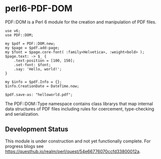 # perl6-PDF-DOM

PDF::DOM is a Perl 6 module for the creation and manipulation of PDF files.

```
use v6;
use PDF::DOM;

my $pdf = PDF::DOM.new;
my $page = $pdf.add-page;
my $font = $page.core-font( :family<Helvetica>, :weight<bold> );
$page.text: -> $_ {
    .text-position = [100, 150];
    .set-font: $font;
    .say: 'Hello, world!';
}

my $info = $pdf.Info = {};
$info.CreationDate = DateTime.now;

$pdf.save-as: "helloworld.pdf";
```

The PDF::DOM::Type namespace contains class librarys that map
internal data structures of PDF files including rules for coercement, type-checking and
serialization.

## Development Status

This module is under construction and not yet functionally complete. For progress
blogs see https://questhub.io/realm/perl/quest/54e66776070ccfd33800012a.
